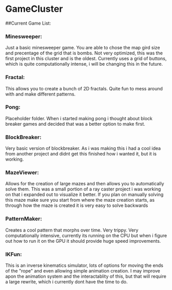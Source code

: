 # GameCluster

##Current Game List:

### Minesweeper:

Just a basic minesweeper game. You are able to chose the map gird size and precentage of the grid that is bombs. Not very optimized, this was the first project in this cluster and is the oldest. Currently uses a grid of buttons, which is quite computationally intense, i will be changing this in the future.

### Fractal:

This allows you to create a bunch of 2D fractals. Quite fun to mess around with and make different patterns.

### Pong:

Placeholder folder. When i started making pong i thought about block breaker games and decided that was a better option to make first.

### BlockBreaker:

Very basic version of blockbreaker. As i was making this i had a cool idea from another project and didnt get this finished how i wanted it, but it is working.

### MazeViewer:

Allows for the creation of large mazes and then allows you to automatically solve them. This was a small portion of a ray caster project i was working on that i expanded out to visualize it better. If you plan on manually solving this maze make sure you start from where the maze creation starts, as through how the maze is created it is very easy to solve backwards

### PatternMaker:

Creates a cool pattern that morphs over time. Very trippy. Very computationally intensive, currently its running on the CPU but when i figure out how to run it on the GPU it should provide huge speed improvements.

### IKFun:

This is an inverse kinematics simulator, lots of options for moving the ends of the "rope" and even allowing simple animation creation. I may improve apon the animation system and the interactablity of this, but that will require a large rewrite, which i currently dont have the time to do.
